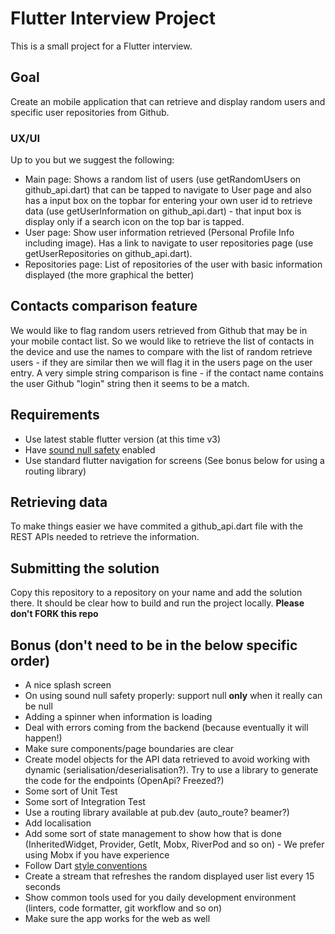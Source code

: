 # Flutter Interview Project

This is a small project for a Flutter interview.

## Goal

Create an mobile application that can retrieve and display random users and specific user repositories from Github.

### UX/UI

Up to you but we suggest the following:

- Main page: Shows a random list of users (use getRandomUsers on github_api.dart) that can be tapped to navigate to User page and also has a input box on the topbar for entering your own user id to retrieve data (use getUserInformation on github_api.dart) - that input box is display only if a search icon on the top bar is tapped.
- User page: Show user information retrieved (Personal Profile Info including image). Has a link to navigate to user repositories page (use getUserRepositories on github_api.dart).
- Repositories page: List of repositories of the user with basic information displayed (the more graphical the better)

## Contacts comparison feature

We would like to flag random users retrieved from Github that may be in your mobile contact list. So we would like to retrieve the list of contacts in the device and use the names to compare with the list of random retrieve users - if they are similar then we will flag it in the users page on the user entry. A very simple string comparison is fine - if the contact name contains the user Github "login" string then it seems to be a match.

## Requirements

- Use latest stable flutter version (at this time v3)
- Have [sound null safety](https://dart.dev/null-safety) enabled
- Use standard flutter navigation for screens (See bonus below for using a routing library)

## Retrieving data

To make things easier we have commited a github_api.dart file with the REST APIs needed to retrieve the information.

## Submitting the solution

Copy this repository to a repository on your name and add the solution there. It should be clear how to build and run the project locally. **Please don't FORK this repo**

## Bonus (don't need to be in the below specific order)

- A nice splash screen
- On using sound null safety properly: support null **only** when it really can be null
- Adding a spinner when information is loading
- Deal with errors coming from the backend (because eventually it will happen!)
- Make sure components/page boundaries are clear
- Create model objects for the API data retrieved to avoid working with dynamic (serialisation/deserialisation?). Try to use a library to generate the code for the endpoints (OpenApi? Freezed?)
- Some sort of Unit Test
- Some sort of Integration Test
- Use a routing library available at pub.dev (auto_route? beamer?)
- Add localisation
- Add some sort of state management to show how that is done (InheritedWidget, Provider, GetIt, Mobx, RiverPod and so on) - We prefer using Mobx if you have experience
- Follow Dart [style conventions](https://dart.dev/guides/language/effective-dart/style)
- Create a stream that refreshes the random displayed user list every 15 seconds
- Show common tools used for you daily development environment (linters, code formatter, git workflow and so on)
- Make sure the app works for the web as well
